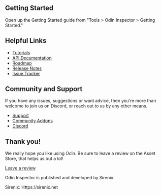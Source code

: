 ## Getting Started

Open up the Getting Started guide from "Tools > Odin Inspector > Getting Started."

## Helpful Links

- [Tutorials](https://odininspector.com/tutorials)
- [API Documentation](https://odininspector.com/documentation)
- [Roadmap](https://odininspector.com/roadmap)
- [Release Notes](https://odininspector.com/patch-notes)
- [Issue Tracker](https://bitbucket.org/sirenix/odin-inspector)

## Community and Support

If you have any issues, suggestions or want advice, then you're more than welcome
to join us on Discord, or reach out to us by any other means.

- [Support](https://odininspector.com/support)
- [Community Addons](https://odininspector.com/community-tools)
- [Discord](https://discord.gg/AgDmStu)

## Thank you!

We really hope you like using Odin. Be sure to leave a review on the Asset Store,
that helps us out a lot!

[Leave a review](https://assetstore.unity.com/packages/tools/utilities/odin-inspector-and-serializer-89041)

Odin Inspector is published and developed by Sirenix.

Sirenix:            Https://sirenix.net
